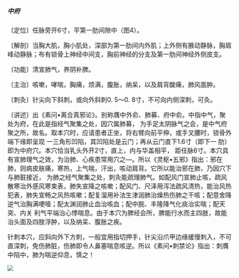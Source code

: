 ##### 中府

〔定位〕任脉旁开6寸，平第一肋间隙中（图4）。

〔解剖〕当胸大肌，胸小肌处，深部为第一肋间内外肌；上外侧有腋动静脉，胸肩峰动静脉；布有锁骨上神经中间支，胸前神经的分支及第一肋间神经外侧皮支。

〔功能〕清宣肺气，养阴补脾。

〔主治〕咳嗽，哮喘，胸痛，烦满，腹胀，纳呆，以及肩背酸痛，肺风面肿。

〔刺灸〕针尖向下斜刺，或向外斜刺0. 5〜0. 8寸，不可向内侧深刺，可灸。

〔讲述〕出《素问•离合真邪论》。别称膺中外俞、肺募、府中俞。中指中气，聚处为府，在此是指经气聚集之处，因穴属肺募， 为手足太阴脉气之会，是中气府聚之所，故名。取本穴时，应请患者正坐，将右臂向前平伸，或手叉腰时，锁骨外端下缘即呈现 一三角形凹陷，其凹陷处是云门；再从云门直下1.6寸（即下一 肋）即为中府穴。本穴恰当乳头外开2寸，直上，内与华盖相平， 距任脉6寸。本穴具有宣肺理气之效，为治肺、心疾患常用穴之—。所以《灵枢•五邪》指出：邪在肺，则病皮肤痛，寒热，上气喘，汗出，咳动肩背。它所以能治邪在肺，乃因穴下与肺脏接近， 为肺之经气聚集之处，刺灸能疏理肺气。如配风门宣肺止咳，疏风散寒治外感风寒束表，肺失宣降之咳嗽；配风门、尺泽用泻法疏风清热，能治风热犯表，肺失宣畅之风热咳嗽；配复溜用补法生津润肺治燥热伤肺之干咳；配意舍降逆气治胸满哽噎；配太渊润肺止血治咳血；配中脘、丰隆降气化痰治实喘；配天突、内关 利气平端治心悸喘息。由于本穴为脾经会所，脾能行水而主四肢，故能治头面及四肢浮肿，以及纳呆、腹胀之疾。

针刺本穴，应斜向外下方刺，一般宜用指切押手，针尖沿爪甲边缘缓慢刺入，不可直深刺，免伤肺脏，伤肺即令人鼻塞喘息咳逆。所以《素问•刺禁论》指出：刺膺中陷中，肺为喘逆仰息，慎之！

<img src="./img/图4.jpg" style="zoom:80%;" />
